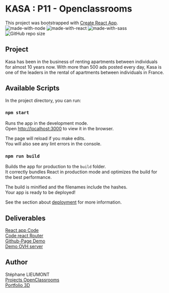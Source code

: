 # KASA : P11 - Openclassrooms

This project was bootstrapped with [Create React App](https://github.com/facebook/create-react-app).  
![made-with-node](https://img.shields.io/badge/Node.js-43853D?style=for-the-badge&logo=node.js&logoColor=white) ![made-with-react](https://img.shields.io/badge/-ReactJs-61DAFB?style=for-the-badge&logo=react&logoColor=FFFFFF) ![made-with-sass](https://img.shields.io/badge/Sass-CC6699?style=for-the-badge&logo=sass&logoColor=white)
![GitHub repo size](https://img.shields.io/github/repo-size/StephaneLi/StephaneLieumont_11_10032022)

## Project

Kasa has been in the business of renting apartments between individuals for almost 10 years now. With more than 500 ads posted every day, Kasa is one of the leaders in the rental of apartments between individuals in France.

## Available Scripts

In the project directory, you can run:

### `npm start`

Runs the app in the development mode.\
Open [http://localhost:3000](http://localhost:3000) to view it in the browser.

The page will reload if you make edits.\
You will also see any lint errors in the console.

### `npm run build`

Builds the app for production to the `build` folder.\
It correctly bundles React in production mode and optimizes the build for the best performance.

The build is minified and the filenames include the hashes.\
Your app is ready to be deployed!

See the section about [deployment](https://facebook.github.io/create-react-app/docs/deployment) for more information.

## Deliverables

[React app Code](https://github.com/StephaneLi/StephaneLieumont_11_10032022)  
[Code react Router](https://github.com/StephaneLi/StephaneLieumont_11_10032022/blob/main/src/index.tsx)  
[Github-Page Demo](https://stephaneli.github.io/StephaneLieumont_11_10032022/)  
[Demo OVH server](https://oc.sli-3d.fr/P11_Kasa/)

## Author

Stéphane LIEUMONT  
[Projects OpenClassrooms](https://oc.sli-3d.fr/)  
[Portfolio 3D](https://portfolio.sli-3d.fr/)
